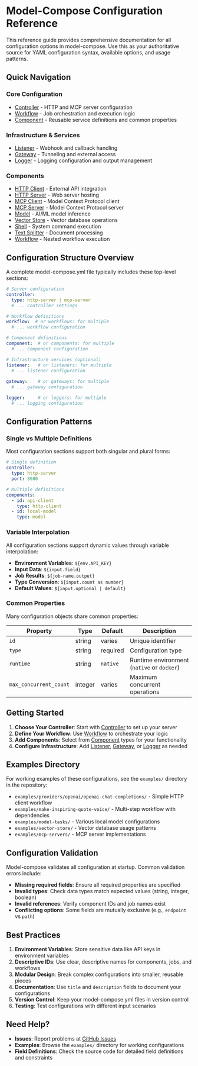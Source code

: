 # Model-Compose Configuration Reference

This reference guide provides comprehensive documentation for all configuration options in model-compose. Use this as your authoritative source for YAML configuration syntax, available options, and usage patterns.

## Quick Navigation

### Core Configuration
- [Controller](compose/controller.md) - HTTP and MCP server configuration
- [Workflow](compose/workflow.md) - Job orchestration and execution logic
- [Component](compose/component.md) - Reusable service definitions and common properties

### Infrastructure & Services
- [Listener](compose/listener.md) - Webhook and callback handling
- [Gateway](compose/gateway.md) - Tunneling and external access
- [Logger](compose/logger.md) - Logging configuration and output management

### Components
- [HTTP Client](compose/components/http-client.md) - External API integration
- [HTTP Server](compose/components/http-server.md) - Web server hosting
- [MCP Client](compose/components/mcp-client.md) - Model Context Protocol client
- [MCP Server](compose/components/mcp-server.md) - Model Context Protocol server
- [Model](compose/components/model.md) - AI/ML model inference
- [Vector Store](compose/components/vector-store.md) - Vector database operations
- [Shell](compose/components/shell.md) - System command execution
- [Text Splitter](compose/components/text-splitter.md) - Document processing
- [Workflow](compose/components/workflow.md) - Nested workflow execution

## Configuration Structure Overview

A complete model-compose.yml file typically includes these top-level sections:

```yaml
# Server configuration
controller:
  type: http-server | mcp-server
  # ... controller settings

# Workflow definitions
workflow:  # or workflows: for multiple
  # ... workflow configuration

# Component definitions  
component:  # or components: for multiple
  # ... component configuration

# Infrastructure services (optional)
listener:   # or listeners: for multiple
  # ... listener configuration
  
gateway:    # or gateways: for multiple  
  # ... gateway configuration

logger:     # or loggers: for multiple
  # ... logging configuration
```

## Configuration Patterns

### Single vs Multiple Definitions

Most configuration sections support both singular and plural forms:

```yaml
# Single definition
controller:
  type: http-server
  port: 8080

# Multiple definitions  
components:
  - id: api-client
    type: http-client
  - id: local-model
    type: model
```

### Variable Interpolation

All configuration sections support dynamic values through variable interpolation:

- **Environment Variables**: `${env.API_KEY}`
- **Input Data**: `${input.field}`  
- **Job Results**: `${job-name.output}`
- **Type Conversion**: `${input.count as number}`
- **Default Values**: `${input.optional | default}`

### Common Properties

Many configuration objects share common properties:

| Property | Type | Default | Description |
|----------|------|---------|-------------|
| `id` | string | varies | Unique identifier |
| `type` | string | required | Configuration type |
| `runtime` | string | `native` | Runtime environment (`native` or `docker`) |
| `max_concurrent_count` | integer | varies | Maximum concurrent operations |

## Getting Started

1. **Choose Your Controller**: Start with [Controller](compose/controller.md) to set up your server
2. **Define Your Workflow**: Use [Workflow](compose/workflow.md) to orchestrate your logic
3. **Add Components**: Select from [Component](compose/component.md) types for your functionality
4. **Configure Infrastructure**: Add [Listener](compose/listener.md), [Gateway](compose/gateway.md), or [Logger](compose/logger.md) as needed

## Examples Directory

For working examples of these configurations, see the `examples/` directory in the repository:

- `examples/providers/openai/openai-chat-completions/` - Simple HTTP client workflow
- `examples/make-inspiring-quote-voice/` - Multi-step workflow with dependencies
- `examples/model-tasks/` - Various local model configurations
- `examples/vector-store/` - Vector database usage patterns
- `examples/mcp-servers/` - MCP server implementations

## Configuration Validation

Model-compose validates all configuration at startup. Common validation errors include:

- **Missing required fields**: Ensure all required properties are specified
- **Invalid types**: Check data types match expected values (string, integer, boolean)
- **Invalid references**: Verify component IDs and job names exist
- **Conflicting options**: Some fields are mutually exclusive (e.g., `endpoint` vs `path`)

## Best Practices

1. **Environment Variables**: Store sensitive data like API keys in environment variables
2. **Descriptive IDs**: Use clear, descriptive names for components, jobs, and workflows
3. **Modular Design**: Break complex configurations into smaller, reusable pieces  
4. **Documentation**: Use `title` and `description` fields to document your configurations
5. **Version Control**: Keep your model-compose.yml files in version control
6. **Testing**: Test configurations with different input scenarios

## Need Help?

- **Issues**: Report problems at [GitHub Issues](https://github.com/anthropics/claude-code/issues)
- **Examples**: Browse the `examples/` directory for working configurations
- **Field Definitions**: Check the source code for detailed field definitions and constraints